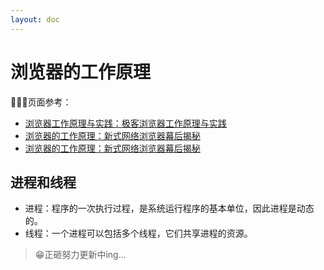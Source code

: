 ```yaml
---
layout: doc
---
```


# 浏览器的工作原理

🎉🎉🎉页面参考：

- [浏览器工作原理与实践：极客浏览器工作原理与实践](https://blog.poetries.top/browser-working-principle/)
- [浏览器的工作原理：新式网络浏览器幕后揭秘](https://www.html5rocks.com/zh/tutorials/internals/howbrowserswork/)
- [浏览器的工作原理：新式网络浏览器幕后揭秘](https://www.html5rocks.com/zh/tutorials/internals/howbrowserswork/)

## 进程和线程

- 进程：程序的一次执行过程，是系统运行程序的基本单位，因此进程是动态的。
- 线程：一个进程可以包括多个线程，它们共享进程的资源。

> 😁正砸努力更新中ing...
